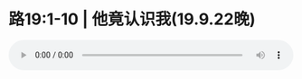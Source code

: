 # 路19:1-10 | 他竟认识我(19.9.22晚)

<audio style="width: 100%;" preload="false" controls controlslist="nodownload"><source src="//cdn.wechat.edu.pl/audio/mp3/old/27652.mp3" type="audio/mpeg">Your browser does not support the audio element.</audio>


